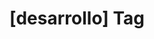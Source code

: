 ---
article_id: 0
description: List of articles under [desarrollo] tag.
image: http://huntingbears.com.ve/static/img/site/mstile-310x310.png
layout: tag
slug: desarrollo
title: '[desarrollo] Tag'
---